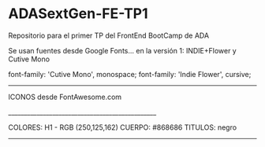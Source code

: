# ADASextGen-FE-TP1
Repositorio para el primer TP del FrontEnd BootCamp de ADA

Se usan fuentes desde Google Fonts...
en la versión 1: INDIE+Flower y Cutive Mono

<link href="https://fonts.googleapis.com/css?family=Cutive+Mono|Indie+Flower" rel="stylesheet">

font-family: 'Cutive Mono', monospace;
font-family: 'Indie Flower', cursive;
______________________________________________

ICONOS desde FontAwesome.com
<link rel="stylesheet" href="https://use.fontawesome.com/releases/v5.8.1/css/all.css" integrity="sha384-50oBUHEmvpQ+1lW4y57PTFmhCaXp0ML5d60M1M7uH2+nqUivzIebhndOJK28anvf" crossorigin="anonymous">
_______________________________________________

COLORES:
H1 - RGB (250,125,162)
CUERPO: #868686
TITULOS: negro
________________________________________________

